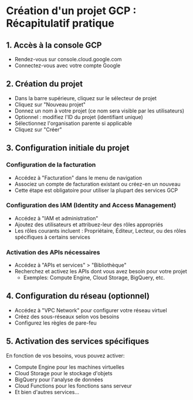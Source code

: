 # Création d'un projet GCP : Récapitulatif pratique

## 1. Accès à la console GCP
- Rendez-vous sur console.cloud.google.com
- Connectez-vous avec votre compte Google

## 2. Création du projet
- Dans la barre supérieure, cliquez sur le sélecteur de projet
- Cliquez sur "Nouveau projet"
- Donnez un nom à votre projet (ce nom sera visible par les utilisateurs)
- Optionnel : modifiez l'ID du projet (identifiant unique)
- Sélectionnez l'organisation parente si applicable
- Cliquez sur "Créer"

## 3. Configuration initiale du projet

### Configuration de la facturation
- Accédez à "Facturation" dans le menu de navigation
- Associez un compte de facturation existant ou créez-en un nouveau
- Cette étape est obligatoire pour utiliser la plupart des services GCP

### Configuration des IAM (Identity and Access Management)
- Accédez à "IAM et administration"
- Ajoutez des utilisateurs et attribuez-leur des rôles appropriés
- Les rôles courants incluent : Propriétaire, Éditeur, Lecteur, ou des rôles spécifiques à certains services

### Activation des APIs nécessaires
- Accédez à "APIs et services" > "Bibliothèque"
- Recherchez et activez les APIs dont vous avez besoin pour votre projet
  - Exemples: Compute Engine, Cloud Storage, BigQuery, etc.

## 4. Configuration du réseau (optionnel)
- Accédez à "VPC Network" pour configurer votre réseau virtuel
- Créez des sous-réseaux selon vos besoins
- Configurez les règles de pare-feu

## 5. Activation des services spécifiques
En fonction de vos besoins, vous pouvez activer:
- Compute Engine pour les machines virtuelles
- Cloud Storage pour le stockage d'objets
- BigQuery pour l'analyse de données
- Cloud Functions pour les fonctions sans serveur
- Et bien d'autres services...
